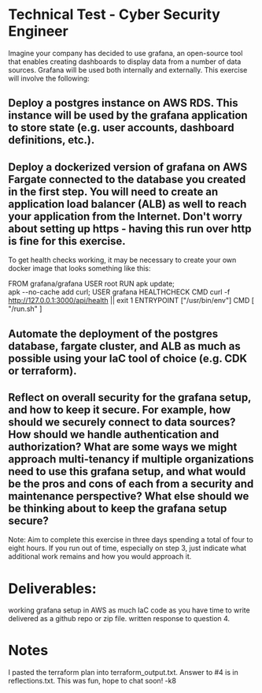 # Technical Test - Cyber Security Engineer
Imagine your company has decided to use grafana, an open-source tool that enables creating dashboards to display data from a number of data sources. Grafana will be used both internally and externally.
This exercise will involve the following:
## Deploy a postgres instance on AWS RDS. This instance will be used by the grafana application to store state (e.g. user accounts, dashboard definitions, etc.).
## Deploy a dockerized version of grafana on AWS Fargate connected to the database you created in the first step. You will need to create an application load balancer (ALB) as well to reach your application from the Internet. Don't worry about setting up https - having this run over http is fine for this exercise.
To get health checks working, it may be necessary to create your own docker image that looks something like this:

FROM grafana/grafana
USER root
RUN apk update; \
    apk --no-cache add curl;
USER grafana
HEALTHCHECK CMD curl -f http://127.0.0.1:3000/api/health || exit 1
ENTRYPOINT ["/usr/bin/env"]
CMD [ "/run.sh" ]

## Automate the deployment of the postgres database, fargate cluster, and ALB as much as possible using your IaC tool of choice (e.g. CDK or terraform).
## Reflect on overall security for the grafana setup, and how to keep it secure. For example, how should we securely connect to data sources? How should we handle authentication and authorization? What are some ways we might approach multi-tenancy if multiple organizations need to use this grafana setup, and what would be the pros and cons of each from a security and maintenance perspective? What else should we be thinking about to keep the grafana setup secure?

Note: Aim to complete this exercise in three days spending a total of four to eight hours. If you run out of time, especially on step 3, just indicate what additional work remains and how you would approach it.

# Deliverables:
working grafana setup in AWS
as much IaC code as you have time to write delivered as a github repo or zip file.
written response to question 4.

# Notes
I pasted the terraform plan into terraform_output.txt. 
Answer to #4 is in reflections.txt. 
This was fun, hope to chat soon! -k8
